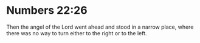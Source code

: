 # Numbers 22:26

Then the angel of the Lord went ahead and stood in a narrow place, where there was no way to turn either to the right or to the left.
